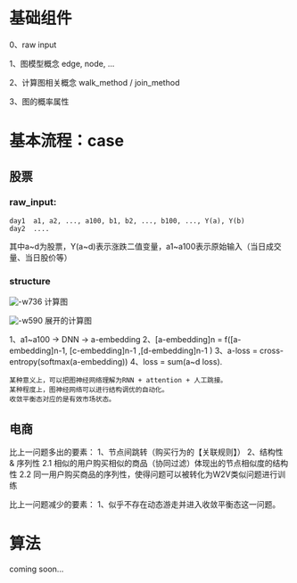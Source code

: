 # 基础组件

0、raw input

1、图模型概念
edge, node, ...

2、计算图相关概念
walk_method / join_method

3、图的概率属性

# 基本流程：case
## 股票

### raw_input:
```
day1  a1, a2, ..., a100, b1, b2, ..., b100, ..., Y(a), Y(b)
day2  ....
```

其中a~d为股票，Y(a~d)表示涨跌二值变量，a1~a100表示原始输入（当日成交量、当日股价等）

### structure
![-w736](media/15787601112370/15788130557096.jpg)
计算图

![-w590](media/15787601112370/15788136833785.jpg)
展开的计算图

1、a1~a100 -> DNN -> a-embedding
2、[a-embedding]n = f([a-embedding]n-1, [c-embedding]n-1 ,[d-embedding]n-1 )
3、a-loss = cross-entropy(softmax(a-embedding))
4、loss = sum(a~d loss).

```
某种意义上，可以把图神经网络理解为RNN + attention + 人工跳接。
某种程度上，图神经网络可以进行结构调优的自动化。
收敛平衡态对应的是有效市场状态。
```

## 电商
比上一问题多出的要素：
1、节点间跳转（购买行为的【关联规则】）
2、结构性 & 序列性
    2.1 相似的用户购买相似的商品（协同过滤）体现出的节点相似度的结构性
    2.2 同一用户购买商品的序列性，使得问题可以被转化为W2V类似问题进行训练

比上一问题减少的要素：
1、似乎不存在动态游走并进入收敛平衡态这一问题。


# 算法
coming soon...